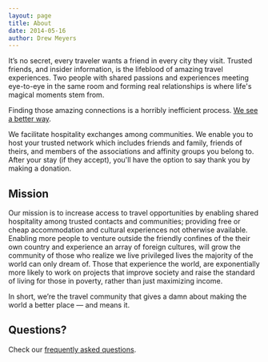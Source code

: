 ```yaml
---
layout: page
title: About
date: 2014-05-16
author: Drew Meyers
---
```

It’s no secret, every traveler wants a friend in every city they visit. Trusted friends, and insider information, is the lifeblood of amazing travel experiences. Two people with shared passions and experiences meeting eye-to-eye in the same room and forming real relationships is where life's magical moments stem from.

Finding those amazing connections is a horribly inefficient process. [We see a better way](/blog/what-horizon-dream/).

We facilitate hospitality exchanges among communities. We enable you to host your trusted network which includes friends and family, friends of theirs, and members of the associations and affinity groups you belong to. After your stay (if they accept), you'll have the option to say thank you by making a donation.

## Mission

Our mission is to increase access to travel opportunities by enabling shared hospitality among trusted contacts and communities; providing free or cheap accommodation and cultural experiences not otherwise available. Enabling more people to venture outside the friendly confines of the their own country and experience an array of foreign cultures, will grow the community of those who realize we live privileged lives the majority of the world can only dream of. Those that experience the world, are exponentially more likely to work on projects that improve society and raise the standard of living for those in poverty, rather than just maximizing income.

In short, we’re the travel community that gives a damn about making the world a better place — and means it.

## Questions?

Check our [frequently asked questions](http://www.horizonapp.co/faq/).

